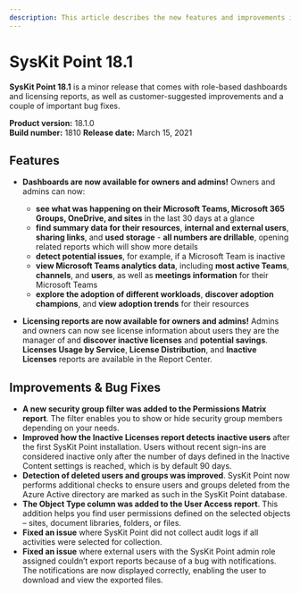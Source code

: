 ```yaml
---
description: This article describes the new features and improvements in SysKit Point version 18.1.
---
```


# SysKit Point 18.1

**SysKit Point 18.1** is a minor release that comes with role-based dashboards and licensing reports, as well as customer-suggested improvements and a couple of important bug fixes. 

**Product version:** 18.1.0  
**Build number:** 1810
**Release date:** March 15, 2021

## Features

* **Dashboards are now available for owners and admins!** Owners and admins can now:
  * **see what was happening on their Microsoft Teams, Microsoft 365 Groups, OneDrive, and sites** in the last 30 days at a glance  
  * **find summary data for their resources**, **internal and external users**, **sharing links**, and **used storage** - **all numbers are drillable**, opening related reports which will show more details 
  * **detect potential issues**, for example, if a Microsoft Team is inactive
  * **view Microsoft Teams analytics data**, including **most active Teams**, **channels**, and **users**, as well as **meetings information** for their Microsoft Teams
  * **explore the adoption of different workloads**, **discover adoption champions**, and **view adoption trends** for their resources

* **Licensing reports are now available for owners and admins!** Admins and owners can now see license information about users they are the manager of and **discover inactive licenses** and **potential savings**. **Licenses Usage by Service**, **License Distribution**, and **Inactive Licenses** reports are available in the Report Center.

## Improvements & Bug Fixes
* **A new security group filter was added to the Permissions Matrix report**. The filter enables you to show or hide security group members depending on your needs.  
* **Improved how the Inactive Licenses report detects inactive users** after the first SysKit Point installation. Users without recent sign-ins are considered inactive only after the number of days defined in the Inactive Content settings is reached, which is by default 90 days. 
* **Detection of deleted users and groups was improved**. SysKit Point now performs additional checks to ensure users and groups deleted from the Azure Active directory are marked as such in the SysKit Point database. 
* **The Object Type column was added to the User Access report**. This addition helps you find user permissions defined on the selected objects – sites, document libraries, folders, or files. 
* **Fixed an issue** where SysKit Point did not collect audit logs if all activities were selected for collection.
* **Fixed an issue** where external users with the SysKit Point admin role assigned couldn’t export reports because of a bug with notifications. The notifications are now displayed correctly, enabling the user to download and view the exported files. 

